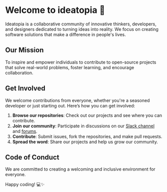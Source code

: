 # Welcome to ideatopia 🌟

Ideatopia is a collaborative community of innovative thinkers, developers, and designers dedicated to turning ideas into reality. We focus on creating software solutions that make a difference in people's lives.

## Our Mission

To inspire and empower individuals to contribute to open-source projects that solve real-world problems, foster learning, and encourage collaboration.

<!-- ## Projects

We are currently working on several exciting projects, including:

- **Project A**: A platform for collaborative idea sharing and development.
- **Project B**: An open-source tool for remote team management and collaboration.
- **Project C**: A suite of educational resources and tools for new developers. -->

## Get Involved

We welcome contributions from everyone, whether you're a seasoned developer or just starting out. Here’s how you can get involved:

1. **Browse our repositories**: Check out our projects and see where you can contribute.
2. **Join our community**: Participate in discussions on our [Slack channel](#) and [forums](#).
3. **Contribute**: Submit issues, fork the repositories, and make pull requests.
4. **Spread the word**: Share our projects and help us grow our community.

## Code of Conduct

We are committed to creating a welcoming and inclusive environment for everyone. 
<!-- Please read our [Code of Conduct](CODE_OF_CONDUCT.md) to understand our expectations and how to report issues. -->

<!-- ## License

All our projects are released under the [MIT License](LICENSE). -->

<!-- ## Contact Us

For any inquiries, feel free to reach out to us at [contact@ideatopia.org](mailto:contact@ideatopia.org). -->

Happy coding! 💻✨

